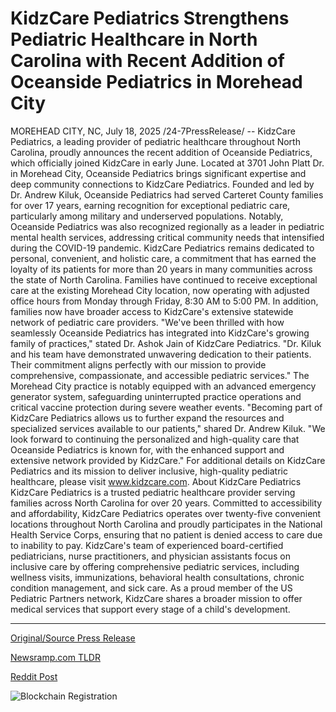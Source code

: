 # KidzCare Pediatrics Strengthens Pediatric Healthcare in North Carolina with Recent Addition of Oceanside Pediatrics in Morehead City

MOREHEAD CITY, NC, July 18, 2025 /24-7PressRelease/ -- KidzCare Pediatrics, a leading provider of pediatric healthcare throughout North Carolina, proudly announces the recent addition of Oceanside Pediatrics, which officially joined KidzCare in early June. Located at 3701 John Platt Dr. in Morehead City, Oceanside Pediatrics brings significant expertise and deep community connections to KidzCare Pediatrics.  Founded and led by Dr. Andrew Kiluk, Oceanside Pediatrics had served Carteret County families for over 17 years, earning recognition for exceptional pediatric care, particularly among military and underserved populations. Notably, Oceanside Pediatrics was also recognized regionally as a leader in pediatric mental health services, addressing critical community needs that intensified during the COVID-19 pandemic.  KidzCare Pediatrics remains dedicated to personal, convenient, and holistic care, a commitment that has earned the loyalty of its patients for more than 20 years in many communities across the state of North Carolina. Families have continued to receive exceptional care at the existing Morehead City location, now operating with adjusted office hours from Monday through Friday, 8:30 AM to 5:00 PM. In addition, families now have broader access to KidzCare's extensive statewide network of pediatric care providers.  "We've been thrilled with how seamlessly Oceanside Pediatrics has integrated into KidzCare's growing family of practices," stated Dr. Ashok Jain of KidzCare Pediatrics. "Dr. Kiluk and his team have demonstrated unwavering dedication to their patients. Their commitment aligns perfectly with our mission to provide comprehensive, compassionate, and accessible pediatric services."  The Morehead City practice is notably equipped with an advanced emergency generator system, safeguarding uninterrupted practice operations and critical vaccine protection during severe weather events.  "Becoming part of KidzCare Pediatrics allows us to further expand the resources and specialized services available to our patients," shared Dr. Andrew Kiluk. "We look forward to continuing the personalized and high-quality care that Oceanside Pediatrics is known for, with the enhanced support and extensive network provided by KidzCare."  For additional details on KidzCare Pediatrics and its mission to deliver inclusive, high-quality pediatric healthcare, please visit www.kidzcare.com.  About KidzCare Pediatrics  KidzCare Pediatrics is a trusted pediatric healthcare provider serving families across North Carolina for over 20 years. Committed to accessibility and affordability, KidzCare Pediatrics operates over twenty-five convenient locations throughout North Carolina and proudly participates in the National Health Service Corps, ensuring that no patient is denied access to care due to inability to pay. KidzCare's team of experienced board-certified pediatricians, nurse practitioners, and physician assistants focus on inclusive care by offering comprehensive pediatric services, including wellness visits, immunizations, behavioral health consultations, chronic condition management, and sick care. As a proud member of the US Pediatric Partners network, KidzCare shares a broader mission to offer medical services that support every stage of a child's development. 

---

[Original/Source Press Release](https://www.24-7pressrelease.com/press-release/524981/kidzcare-pediatrics-strengthens-pediatric-healthcare-in-north-carolina-with-recent-addition-of-oceanside-pediatrics-in-morehead-city)
                    

[Newsramp.com TLDR](https://newsramp.com/curated-news/kidzcare-pediatrics-welcomes-oceanside-pediatrics-to-expand-pediatric-care-in-nc/4083ccb0368e312ee4524903b8535217) 

 



[Reddit Post](https://www.reddit.com/r/HealthCareNewsInfo/comments/1m2vtil/kidzcare_pediatrics_welcomes_oceanside_pediatrics/) 



![Blockchain Registration](https://cdn.newsramp.app/24-7PressRelease/qrcode/257/18/hush72qm.webp)